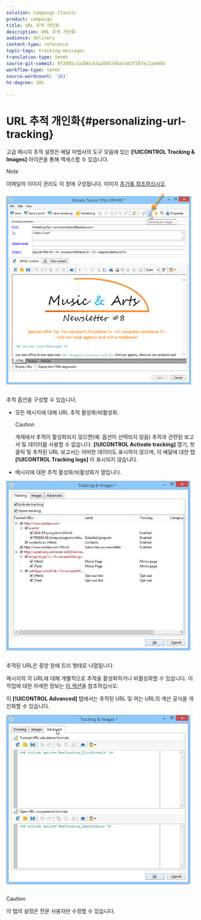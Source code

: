 ```yaml
---
solution: Campaign Classic
product: campaign
title: URL 추적 개인화
description: URL 추적 개인화
audience: delivery
content-type: reference
topic-tags: tracking-messages
translation-type: tm+mt
source-git-commit: 972885c3a38bcd3a260574bacbb3f507e11ae05b
workflow-type: tm+mt
source-wordcount: '161'
ht-degree: 10%

---
```



# URL 추적 개인화{#personalizing-url-tracking}

고급 메시지 추적 설정은 배달 마법사의 도구 모음에 있는 **[!UICONTROL Tracking & Images]** 아이콘을 통해 액세스할 수 있습니다.

>[!NOTE]
>
>이메일의 이미지 관리도 이 창에 구성됩니다. 이미지 [추가를 참조하십시오](../../delivery/using/defining-the-email-content.md#adding-images).

![](assets/s_ncs_user_email_del_tracking_ico.png)

추적 옵션을 구성할 수 있습니다.

* 모든 메시지에 대해 URL 추적 활성화/비활성화.

   >[!CAUTION]
   >
   >게재에서 추적이 활성화되지 않으면(예: 옵션이 선택되지 않음) 추적과 관련된 보고서 및 데이터를 사용할 수 없습니다. **[!UICONTROL Activate tracking]** 열기, 핫 클릭 및 추적된 URL 보고서는 어떠한 데이터도 표시하지 않으며, 이 배달에 대한 탭 **[!UICONTROL Tracking logs]** 이 표시되지 않습니다.

* 메시지에 대한 추적 활성화/비활성화가 열립니다.

![](assets/s_ncs_user_email_del_tracking_param.png)

추적된 URL은 중앙 창에 트리 형태로 나열됩니다.

메시지의 각 URL에 대해 개별적으로 추적을 활성화하거나 비활성화할 수 있습니다. 이 작업에 대한 자세한 정보는 [이 섹션](../../delivery/using/how-to-configure-tracked-links.md)을 참조하십시오.

이 **[!UICONTROL Advanced]** 탭에서는 추적된 URL 및 여는 URL의 계산 공식을 개인화할 수 있습니다.

![](assets/s_ncs_user_email_del_tracking_param_adv.png)

>[!CAUTION]
>
>이 탭의 설정은 전문 사용자만 수정할 수 있습니다.
